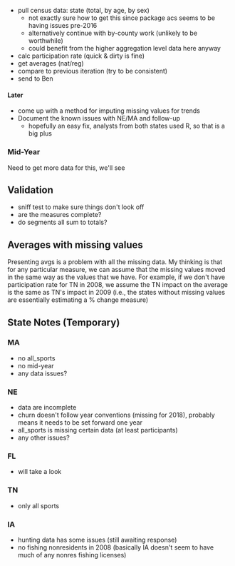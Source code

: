
- pull census data: state (total, by age, by sex)
    + not exactly sure how to get this since package acs seems to be having issues pre-2016
    + alternatively continue with by-county work (unlikely to be worthwhile)
    + could benefit from the higher aggregation level data here anyway
- calc participation rate (quick & dirty is fine)
- get averages (nat/reg)
- compare to previous iteration (try to be consistent)
- send to Ben

#### Later

- come up with a method for imputing missing values for trends
- Document the known issues with NE/MA and follow-up
    + hopefully an easy fix, analysts from both states used R, so that is a big plus

### Mid-Year

Need to get more data for this, we'll see

## Validation

- sniff test to make sure things don't look off
- are the measures complete?
- do segments all sum to totals?

## Averages with missing values

Presenting avgs is a problem with all the missing data. My thinking is that for any particular measure, we can assume that the missing values moved in the same way as the values that we have. For example, if we don't have participation rate for TN in 2008, we assume the TN impact on the average is the same as TN's impact in 2009 (i.e., the states without missing values are essentially estimating a % change measure)


## State Notes (Temporary)

### MA

- no all_sports
- no mid-year
- any data issues?

### NE

- data are incomplete
- churn doesn't follow year conventions (missing for 2018), probably means it needs to be set forward one year
- all_sports is missing certain data (at least participants)
- any other issues?

### FL

- will take a look

### TN

- only all sports

### IA

- hunting data has some issues (still awaiting response)
- no fishing nonresidents in 2008 (basically IA doesn't seem to have much of any nonres fishing licenses)
